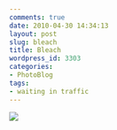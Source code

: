 ```yaml
---
comments: true
date: 2010-04-30 14:34:13
layout: post
slug: bleach
title: Bleach
wordpress_id: 3303
categories:
- PhotoBlog
tags:
- waiting in traffic
---
```


![](http://ryanfitzer.com/main/wp-content/uploads/2010/04/2010-04-30-at-12-43-20.jpg)
